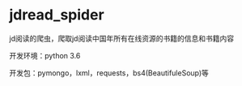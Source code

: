 # jdread_spider
jd阅读的爬虫，爬取jd阅读中国年所有在线资源的书籍的信息和书籍内容

开发环境：python 3.6

开发包：pymongo，lxml，requests，bs4(BeautifuleSoup)等
